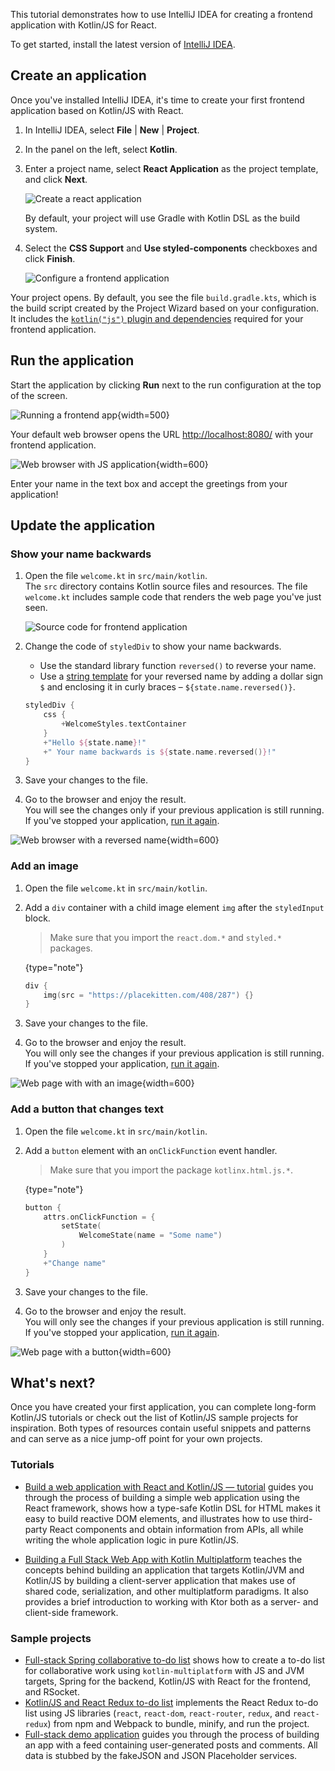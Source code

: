 [//]: # (title: Get started with Kotlin/JS for React)

This tutorial demonstrates how to use IntelliJ IDEA for creating a frontend application with Kotlin/JS for React.

To get started, install the latest version of [IntelliJ IDEA](https://www.jetbrains.com/idea/download/index.html).

## Create an application 

Once you've installed IntelliJ IDEA, it's time to create your first frontend application based on Kotlin/JS with React.

1. In IntelliJ IDEA, select **File** | **New** | **Project**.
2. In the panel on the left, select **Kotlin**.
3. Enter a project name, select **React Application** as the project template, and click **Next**.
   
    ![Create a react application](js-new-project-1.png)
    
    By default, your project will use Gradle with Kotlin DSL as the build system.

4. Select the **CSS Support** and **Use styled-components** checkboxes and click **Finish**.
  
    ![Configure a frontend application](js-new-project-2.png) 
    
Your project opens. By default, you see the file `build.gradle.kts`, which is the build script created by the Project 
Wizard based on your configuration. It includes the [`kotlin("js")` plugin and dependencies](js-project-setup.md) 
required for your frontend application.

## Run the application

Start the application by clicking **Run** next to the run configuration at the top of the screen.

![Running a frontend app](js-run-app.png){width=500}

Your default web browser opens the URL [http://localhost:8080/](http://localhost:8080/) with your frontend application.

![Web browser with JS application](js-output-1.png){width=600}

Enter your name in the text box and accept the greetings from your application!

## Update the application

### Show your name backwards

1. Open the file `welcome.kt` in `src/main/kotlin`.  
    The `src` directory contains Kotlin source files and resources. The file `welcome.kt` includes sample code that renders 
    the web page you've just seen.
    
    ![Source code for frontend application](js-welcome-kt.png)

2. Change the code of `styledDiv` to show your name backwards.  
   
   * Use the standard library function `reversed()` to reverse your name.
   * Use a [string template](basic-types.md#string-templates) for your reversed 
   name by adding a dollar sign `$` and enclosing it in curly braces – `${state.name.reversed()}`.

   ```kotlin
   styledDiv {
       css {
           +WelcomeStyles.textContainer
       }
       +"Hello ${state.name}!"
       +" Your name backwards is ${state.name.reversed()}!"
   }
   ```

3. Save your changes to the file.

4. Go to the browser and enjoy the result.  
    You will see the changes only if your previous application is still running. If you've stopped your application, [run it again](#run-the-application).

![Web browser with a reversed name](js-output-2.png){width=600}

### Add an image

1. Open the file `welcome.kt` in `src/main/kotlin`.  

2. Add a `div` container with a child image element `img` after the `styledInput` block.  
   
   > Make sure that you import the `react.dom.*` and `styled.*` packages.
   >
   {type="note"}
   
   ```kotlin
   div {
       img(src = "https://placekitten.com/408/287") {}
   }
   ```

3. Save your changes to the file.

4. Go to the browser and enjoy the result.  
    You will only see the changes if your previous application is still running. If you've stopped your application, [run it again](#run-the-application).
   
![Web page with with an image](js-output-3.png){width=600}

### Add a button that changes text

1. Open the file `welcome.kt` in `src/main/kotlin`.  

2. Add a `button` element with an `onClickFunction` event handler.  
   
   > Make sure that you import the package `kotlinx.html.js.*`.
   >
   {type="note"}

   ```kotlin
   button {
       attrs.onClickFunction = {
           setState(
               WelcomeState(name = "Some name")
           )
       }
       +"Change name"
   }   
   ```

3. Save your changes to the file.

4. Go to the browser and enjoy the result.  
    You will only see the changes if your previous application is still running. If you've stopped your application, [run it again](#run-the-application).

![Web page with a button](js-output-4.png){width=600}

## What's next?

Once you have created your first application, you can complete long-form Kotlin/JS tutorials
or check out the list of Kotlin/JS sample projects for inspiration. Both types of resources contain useful snippets and
patterns and can serve as a nice jump-off point for your own projects.

### Tutorials

* [Build a web application with React and Kotlin/JS — tutorial](js-react.md)
guides you through the process of building a simple web application using the React framework, shows how a type-safe Kotlin
DSL for HTML makes it easy to build reactive DOM elements, and illustrates how to use third-party React components and
obtain information from APIs, all while writing the whole application logic in pure Kotlin/JS.

* [Building a Full Stack Web App with Kotlin Multiplatform](https://play.kotlinlang.org/hands-on/Full%20Stack%20Web%20App%20with%20Kotlin%20Multiplatform/01_Introduction)
teaches the concepts behind building an application that targets Kotlin/JVM and Kotlin/JS by building a client-server
application that makes use of shared code, serialization, and other multiplatform paradigms. It also provides a brief
introduction to working with Ktor both as a server- and client-side framework.

### Sample projects

* [Full-stack Spring collaborative to-do list](https://github.com/Kotlin/full-stack-spring-collaborative-todo-list-sample)
shows how to create a to-do list for collaborative work using `kotlin-multiplatform` with JS and JVM targets, Spring
for the backend, Kotlin/JS with React for the frontend, and RSocket.
* [Kotlin/JS and React Redux to-do list](https://github.com/Kotlin/react-redux-js-ir-todo-list-sample) implements
the React Redux to-do list using JS libraries (`react`, `react-dom`, `react-router`, `redux`, and `react-redux`)
from npm and Webpack to bundle, minify, and run the project.
* [Full-stack demo application](https://github.com/Kotlin/full-stack-web-jetbrains-night-sample) guides you through
the process of building an app with a feed containing user-generated posts and comments. All data is stubbed by
the fakeJSON and JSON Placeholder services.